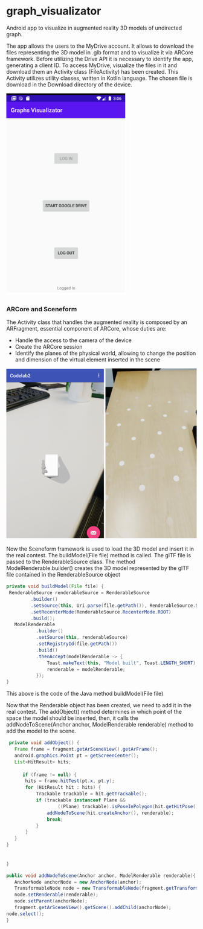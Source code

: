 # graph_visualizator
Android app to visualize in augmented reality 3D models of undirected graph.

The app allows the users to the MyDrive account.
It allows to download the files representing the 3D model in .glb format and to visualize it via ARCore framework.
Before utilizing the Drive API it is necessary to identify the app, generating a client ID.
To access MyDrive, visualize the files in it and download them an Activity class (FileActivity) has been created.
This Activity utilizes utility classes, written in Kotlin language.
The chosen file is download in the Download directory of the device.


![Screenshot1](./screenshot1.PNG "Screenshot1")

### ARCore and Sceneform

The Activity class that handles the augmented reality is composed by an ARFragment, essential component of ARCore, whose 
duties are:
- Handle the access to the camera of the device
- Create the ARCore session
- Identify the planes of the physical world, allowing to change the position and dimension of the virtual element inserted in the scene


![Screenshot2](./screenshot2.PNG "Screenshot2")

Now the Sceneform framework is used to load the 3D model and insert it in the real contest.
The buildModel(File file) method is called.
The glTF file is passed to the RenderableSource class.
The method ModelRenderable.builder() creates the 3D model represented by the glTF file contained in the RenderableSource object

```java
private void buildModel(File file) {
 RenderableSource renderableSource = RenderableSource
         .builder()
         .setSource(this, Uri.parse(file.getPath()), RenderableSource.SourceType.GLB)
         .setRecenterMode(RenderableSource.RecenterMode.ROOT)
         .build();
   ModelRenderable
           .builder()
           .setSource(this, renderableSource)
           .setRegistryId(file.getPath())
           .build()
           .thenAccept(modelRenderable -> {
               Toast.makeText(this, "Model built", Toast.LENGTH_SHORT).show();
               renderable = modelRenderable;
           });
}

```

This above is the code of the Java method buildModel(File file)

Now that the Renderable object has been created, we need to add it in the real contest.
The addObject() method determines in which point of the space the model should be inserted, then, it calls the
addNodeToScene(Anchor anchor, ModelRenderable renderable) method to add the model to the scene.



```java
 private void addObject() {
   Frame frame = fragment.getArSceneView().getArFrame();
   android.graphics.Point pt = getScreenCenter();
   List<HitResult> hits;
   
      if (frame != null) {
       hits = frame.hitTest(pt.x, pt.y);
       for (HitResult hit : hits) {
           Trackable trackable = hit.getTrackable();
           if (trackable instanceof Plane &&
                   ((Plane) trackable).isPoseInPolygon(hit.getHitPose())) {
               addNodeToScene(hit.createAnchor(), renderable);
               break;
           }
       }
   }
}


}

```

```java
public void addNodeToScene(Anchor anchor, ModelRenderable renderable){
   AnchorNode anchorNode = new AnchorNode(anchor);
   TransformableNode node = new TransformableNode(fragment.getTransformationSystem());
   node.setRenderable(renderable);
   node.setParent(anchorNode); 
   fragment.getArSceneView().getScene().addChild(anchorNode);
node.select();
}


```


